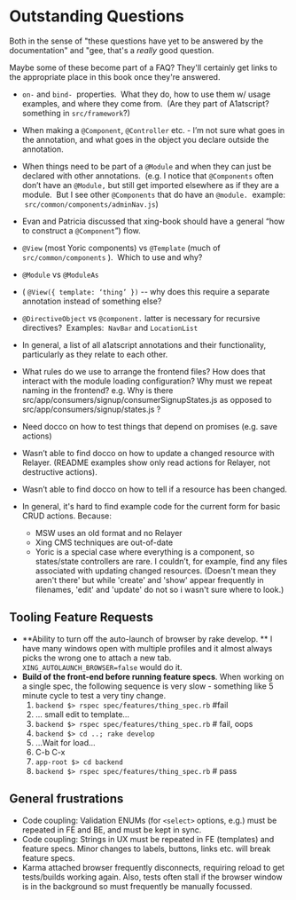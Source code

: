 # Outstanding Questions

Both in the sense of "these questions have yet to be answered by the documentation" and "gee, that's a *really* good question.

Maybe some of these become part of a FAQ? They'll certainly get links to the appropriate place in this book once they're answered.



* `on-` and `bind-`  properties.  What they do, how to use them w/ usage examples, and where they come from.  (Are they part of A1atscript? something in `src/framework`?)
* When making a `@Component`, `@Controller` etc. - I’m not sure what goes in the annotation, and what goes in the object you declare outside the annotation.
* When things need to be part of a `@Module` and when they can just be declared with other annotations.  (e.g. I notice that `@Components` often don’t have an `@Module,` but still get imported elsewhere as if they are a module.  But I see other `@Components` that do have an `@module.`  example:  `src/common/components/adminNav.js`)
* Evan and Patricia discussed that xing-book should have a general “how to construct a `@Component`”) flow.
* `@View` (most Yoric components) vs `@Template` (much of `src/common/components` ).  Which to use and why?
* `@Module` vs `@ModuleAs`
* ( `@View({ template: ‘thing’ })` -- why does this require a separate annotation instead of something else?
* `@DirectiveObject` vs `@component.` latter is necessary for recursive directives?  Examples:  `NavBar` and `LocationList`
* In general, a list of all a1atscript annotations and their functionality, particularly as they relate to each other.
* What rules do we use to arrange the frontend files? How does that interact with the module loading configuration? Why must we repeat naming in the frontend? e.g. Why is there src/app/consumers/signup/consumerSignupStates.js as opposed to src/app/consumers/signup/states.js ?

* Need docco on how to test things that depend on promises (e.g. save actions)
* Wasn’t able to find docco on how to update a changed resource with Relayer. (README examples show only read actions for Relayer, not destructive actions).
* Wasn’t able to find docco on how to tell if a resource has been changed.  
* In general, it's hard to find example code for the current form for basic CRUD actions. Because:
  * MSW uses an old format and no Relayer
  * Xing CMS techniques are out-of-date
  * Yoric is a special case where everything is a component, so states/state controllers are rare.  I couldn’t, for example, find any files associated with updating changed resources. (Doesn't mean they aren't there' but while 'create' and 'show' appear frequently in filenames, 'edit' and 'update' do not so i wasn't sure where to look.)


## Tooling Feature Requests

* **Ability to turn off the auto-launch of browser by rake develop. ** I have many windows open with multiple profiles and it almost always picks the wrong one to attach a new tab. ```XING_AUTOLAUNCH_BROWSER=false``` would do it.
* **Build of the front-end before running feature specs**.  When working on a single spec, the following sequence is very slow - something like 5 minute cycle to test a very tiny change.
  1. ```backend $> rspec spec/features/thing_spec.rb``` #fail
  1. … small edit to template… 
  1. ```backend $> rspec spec/features/thing_spec.rb``` # fail, oops
  1. ```backend $> cd ..; rake develop```
  1. ...Wait for load...
  1. C-b C-x
  1. ```app-root $> cd backend```
  1. ```backend $> rspec spec/features/thing_spec.rb``` # pass

## General frustrations

* Code coupling:  Validation ENUMs (for ```<select>``` options, e.g.) must be repeated in FE and BE, and must be kept in sync.
* Code coupling: Strings in UX must be repeated in FE (templates) and feature specs.  Minor changes to labels, buttons, links etc. will break feature specs.
* Karma attached browser frequently disconnects, requiring reload to get tests/builds working again. Also, tests often stall if the browser window is in the background so must frequently be manually focussed.

